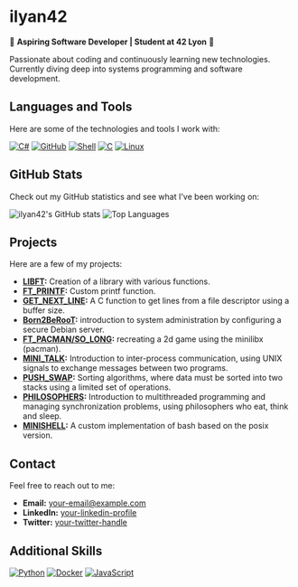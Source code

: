 # ilyan42

🚀 **Aspiring Software Developer | Student at 42 Lyon** 🚀

Passionate about coding and continuously learning new technologies. Currently diving deep into systems programming and software development.

## Languages and Tools

Here are some of the technologies and tools I work with:

[![C#](https://img.shields.io/badge/-C%23-000?&logo=C-Sharp&logoColor=239120)](https://learn.microsoft.com/en-us/dotnet/csharp/)
[![GitHub](https://img.shields.io/badge/-GitHub-000?&logo=GitHub&logoColor=FFF)](https://www.github.com/)
[![Shell](https://img.shields.io/badge/-Shell-000?&logo=gnu-bash&logoColor=white)](https://www.gnu.org/software/bash/)
[![C](https://img.shields.io/badge/-C-000?&logo=C&logoColor=A8B9CC)](https://en.wikipedia.org/wiki/C_(programming_language))
[![Linux](https://img.shields.io/badge/-Linux-000?&logo=Linux&logoColor=FCC624)](https://www.linux.org/)

## GitHub Stats

Check out my GitHub statistics and see what I've been working on:

![ilyan42's GitHub stats](https://github-readme-stats.vercel.app/api?username=ilyan42&show_icons=true&theme=radical)
![Top Languages](https://github-readme-stats.vercel.app/api/top-langs/?username=ilyan42&layout=compact&theme=radical)

## Projects

Here are a few of my projects:

- **[LIBFT](https://github.com/ilyan42/LIBFT):** Creation of a library with various functions.
- **[FT_PRINTF](https://github.com/ilyan42/FT_PRINTF):** Custom printf function.
- **[GET_NEXT_LINE](https://github.com/ilyan42/GET_NEXT_LINE):** A C function to get lines from a file descriptor using a buffer size.
- **[Born2BeRooT](https://github.com/ilyan42/BORN2BEROOT):** introduction to system administration by configuring a secure Debian server.
- **[FT_PACMAN/SO_LONG](https://github.com/ilyan42/FT_PACMAN):** recreating a 2d game using the minilibx (pacman).
- **[MINI_TALK](https://github.com/ilyan42/MINITALK):** Introduction to inter-process communication, using UNIX signals to exchange messages between two programs.
- **[PUSH_SWAP](https://github.com/ilyan42/PUSH_SWAP):** Sorting algorithms, where data must be sorted into two stacks using a limited set of operations.
- **[PHILOSOPHERS](https://github.com/ilyan42/PHILOSOPHERS):** Introduction to multithreaded programming and managing synchronization problems, using philosophers who eat, think and sleep.
- **[MINISHELL](https://github.com/ilyan42/MINISHELL):** A custom implementation of bash based on the posix version.


## Contact

Feel free to reach out to me:

- **Email:** [your-email@example.com](mailto:your-email@example.com)
- **LinkedIn:** [your-linkedin-profile](https://www.linkedin.com/in/your-profile)
- **Twitter:** [your-twitter-handle](https://twitter.com/your-handle)

## Additional Skills

[![Python](https://img.shields.io/badge/-Python-000?&logo=Python)](https://www.python.org/)
[![Docker](https://img.shields.io/badge/-Docker-000?&logo=Docker)](https://www.docker.com/)
[![JavaScript](https://img.shields.io/badge/-JavaScript-000?&logo=JavaScript)](https://developer.mozilla.org/en-US/docs/Web/JavaScript)
